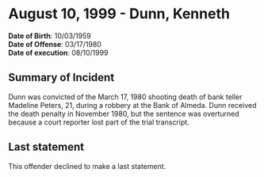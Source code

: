 # August 10, 1999 - Dunn, Kenneth

**Date of Birth**: 10/03/1959<br/>
**Date of Offense**: 03/17/1980<br/>
**Date of execution**: 08/10/1999<br/>

## Summary of Incident
Dunn was convicted of the March 17, 1980 shooting death of bank teller Madeline Peters, 21, during a robbery at the Bank of Almeda. Dunn received the death penalty in November 1980, but the sentence was overturned because a court reporter lost part of the trial transcript.

## Last statement
This offender declined to make a last statement.